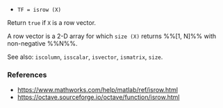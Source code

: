 * `TF = isrow (X)`

Return `true` if `X` is a row vector.

A row vector is a 2-D array for which `size (X)` returns %%[1, N]%% with non-negative %%N%%.

See also: `iscolumn`, `isscalar`, `isvector`, `ismatrix`, `size`.

### References

* https://www.mathworks.com/help/matlab/ref/isrow.html
* https://octave.sourceforge.io/octave/function/isrow.html
